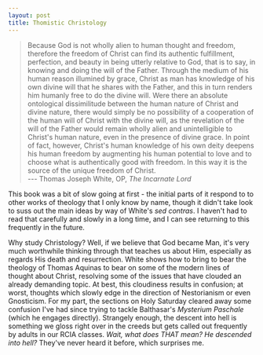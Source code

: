 ```yaml
---
layout: post
title: Thomistic Christology
---
```


>Because God is not wholly alien to human thought and freedom, therefore the
freedom of Christ can find its authentic fulfillment, perfection, and beauty in
being utterly relative to God, that is to say, in knowing and doing the will of
the Father. Through the medium of his human reason illumined by grace, Christ as
man has knowledge of his own divine will that he shares with the Father, and this
in turn renders him humanly free to do the divine will. Were there an absolute
ontological dissimilitude between the human nature of Christ and divine nature,
there would simply be no possibility of a cooperation of the human will of
Christ with the divine will, as the revelation of the will of the Father would
remain wholly alien and unintelligible to Christ's human nature, even in the
presence of divine grace. In point of fact, however, Christ's human knowledge of
his own deity deepens his human freedom by augmenting his human potential to
love and to choose what is authentically good with freedom. In this way it is
the source of the unique freedom of Christ.  
--- Thomas Joseph White, OP, _The Incarnate Lord_

This book was a bit of slow going at first - the initial parts of it respond to
to other works of theology that I only know by name, though it didn't take look
to suss out the main ideas by way of White's _sed contras_. I haven't had to
read that carefully and slowly in a long time, and I can see returning to this
frequently in the future. 

Why study Christology? Well, if we believe that God became Man, it's very much
worthwhile thinking through that teaches us about Him, especially as regards His
death and resurrection. White shows how to bring to bear the theology of Thomas
Aquinas to bear on some of the modern lines of thought about Christ, resolving
some of the issues that have clouded an already demanding topic. At best, this
cloudiness results in confusion; at worst, thoughts which slowly edge
in the direction of Nestorianism or even Gnosticism. For my part, the sections
on Holy Saturday cleared away some confusion I've had since trying to tackle
Balthasar's _Mysterium Paschale_ (which he engages directly). Strangely enough,
the descent into hell is something we gloss right over in the creeds but gets
called out frequently by adults in our RCIA classes. _Wait, what does THAT mean?
He descended into hell?_ They've never heard it before, which surprises me. 
